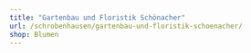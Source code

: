 ```yaml
---
title: "Gartenbau und Floristik Schönacher"
url: /schrobenhausen/gartenbau-und-floristik-schoenacher/
shop: Blumen
---
```

